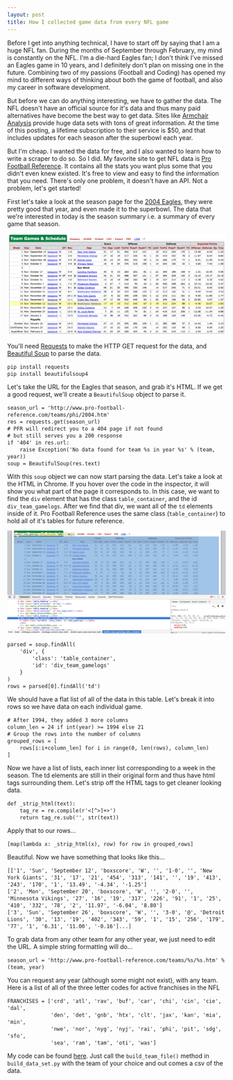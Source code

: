 ```yaml
---
layout: post
title: How I collected game data from every NFL game
---
```


Before I get into anything technical, I have to start off by saying that I am a huge NFL fan. During the months
of September through February, my mind is constantly on the NFL. I'm a die-hard Eagles fan; I don't
think I've missed an Eagles game in 10 years, and I definitely don't plan on missing one in the future. Combining two of my passions (Football and Coding) has opened my mind to different ways of thinking about both the game of football, and also my career in software development.

But before we can do anything interesting, we have to gather the data.
The NFL doesn't have an official source for it's data and thus many paid alternatives have become the best way to get data.
Sites like [Armchair Analysis](http://armchairanalysis.com/) provide huge data sets with tons of great information. At the time of this posting,
a lifetime subscription to their service is $50, and that includes updates for each season after the superbowl each year.

But I'm cheap. I wanted the data for free, and I also wanted to learn how to write a scraper to do so. So I did.
My favorite site to get NFL data is [Pro Football Reference](http://www.pro-football-reference.com/). It contains all the stats you want
plus some that you didn't even knew existed. It's free to view and easy to find the information that you need. There's only one problem,
it doesn't have an API. Not a problem, let's get started!

First let's take a look at the season page for the [2004 Eagles](http://www.pro-football-reference.com/teams/phi/2004.htm),
they were pretty good that year, and even made it to the superbowl. The data that we're interested in today is the season summary i.e. a summary of every game that season.

![](/images/gamelog.png)

You'll need [Requests](http://docs.python-requests.org/en/latest/) to make the HTTP GET request for the data, and [Beautiful Soup](http://www.crummy.com/software/BeautifulSoup/) to parse the data.

```
pip install requests
pip install beautifulsoup4
```

Let's take the URL for the Eagles that season, and grab it's HTML. If we get a good request, we'll create a `BeautifulSoup` object to parse it.

```
season_url = 'http://www.pro-football-reference.com/teams/phi/2004.htm'
res = requests.get(season_url)
# PFR will redirect you to a 404 page if not found
# but still serves you a 200 response
if '404' in res.url:
    raise Exception('No data found for team %s in year %s' % (team, year))
soup = BeautifulSoup(res.text)
```

With this `soup` object we can now start parsing the data. Let's take a look at the HTML in Chrome. If you hover over the code in the inspector, it will show you what part of the page it corresponds to. In this case, we want to find the `div` element that has the class `table_container`, and the id `div_team_gamelogs`. After we find that div, we want all of the `td` elements inside of it. Pro Football Reference uses the same class (`table_container`) to hold all of it's tables for future reference.

![](/images/html.png)

```
parsed = soup.findAll(
    'div', {
        'class': 'table_container',
        'id': 'div_team_gamelogs'
    }
)
rows = parsed[0].findAll('td')
```

We should have a flat list of all of the data in this table. Let's break it into rows so we have data on each individual game.

```
# After 1994, they added 3 more columns
column_len = 24 if int(year) >= 1994 else 21
# Group the rows into the number of columns
grouped_rows = [
    rows[i:i+column_len] for i in range(0, len(rows), column_len)
]
```

Now we have a list of lists, each inner list corresponding to a week in the season. The td elements are still in their original form and thus have html tags surrounding them. Let's strip off the HTML tags to get cleaner looking data.

```
def _strip_html(text):
    tag_re = re.compile(r'<[^>]+>')
    return tag_re.sub('', str(text))
```

Apply that to our rows...

```
[map(lambda x: _strip_html(x), row) for row in grouped_rows]
```

Beautiful. Now we have something that looks like this...

```
[['1', 'Sun', 'September 12', 'boxscore', 'W', '', '1-0', '', 'New York Giants', '31', '17', '21', '454', '313', '141', '', '19', '413', '243', '170', '1', '13.49', '-4.34', '-1.25']
['2', 'Mon', 'September 20', 'boxscore', 'W', '', '2-0', '', 'Minnesota Vikings', '27', '16', '19', '317', '226', '91', '1', '25', '410', '332', '78', '2', '11.97', '-6.04', '8.80']
['3', 'Sun', 'September 26', 'boxscore', 'W', '', '3-0', '@', 'Detroit Lions', '30', '13', '19', '402', '343', '59', '1', '15', '256', '179', '77', '1', '6.31', '11.00', '-0.16']...]
```

To grab data from any other team for any other year, we just need to edit the URL. A simple string formatting will do...

```
season_url = 'http://www.pro-football-reference.com/teams/%s/%s.htm' % (team, year)
```

You can request any year (although some might not exist), with any team. Here is a list of all of the three letter codes for active franchises in the NFL

```
FRANCHISES = ['crd', 'atl', 'rav', 'buf', 'car', 'chi', 'cin', 'cie', 'dal',
              'den', 'det', 'gnb', 'htx', 'clt', 'jax', 'kan', 'mia', 'min',
              'nwe', 'nor', 'nyg', 'nyj', 'rai', 'phi', 'pit', 'sdg', 'sfo',
              'sea', 'ram', 'tam', 'oti', 'was']
```

My code can be found [here](https://github.com/alexk307/nfl). Just call the `build_team_file()` method in `build_data_set.py` with the team of your choice and out comes a csv of the data.
